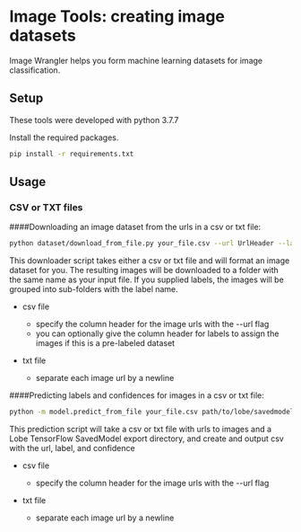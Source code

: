 # Image Tools: creating image datasets
Image Wrangler helps you form machine learning datasets for image classification.

## Setup
These tools were developed with python 3.7.7

Install the required packages.
```bash
pip install -r requirements.txt
```

## Usage
### CSV or TXT files
####Downloading an image dataset from the urls in a csv or txt file:
```bash
python dataset/download_from_file.py your_file.csv --url UrlHeader --label LabelHeader
```
This downloader script takes either a csv or txt file and will format an image dataset for you. The resulting images 
will be downloaded to a folder with the same name as your input file. If you supplied labels, the images will be 
grouped into sub-folders with the label name.

* csv file
  * specify the column header for the image urls with the --url flag
  * you can optionally give the column header for labels to assign the images if this is a pre-labeled dataset
  
* txt file
  * separate each image url by a newline

####Predicting labels and confidences for images in a csv or txt file:
```bash
python -m model.predict_from_file your_file.csv path/to/lobe/savedmodel --url UrlHeader
```
This prediction script will take a csv or txt file with urls to images and a Lobe TensorFlow SavedModel export directory, 
and create and output csv with the url, label, and confidence

* csv file
  * specify the column header for the image urls with the --url flag
  
* txt file
  * separate each image url by a newline
